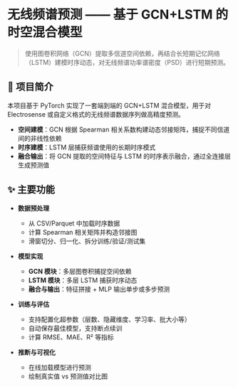 # 无线频谱预测 —— 基于 GCN+LSTM 的时空混合模型

> 使用图卷积网络（GCN）提取多信道空间依赖，再结合长短期记忆网络（LSTM）建模时序动态，对无线频谱功率谱密度（PSD）进行短期预测。

## 🚀 项目简介

本项目基于 PyTorch 实现了一套端到端的 GCN+LSTM 混合模型，用于对 Electrosense 或自定义格式的无线频谱数据序列做高精度预测。  
- **空间建模**：GCN 根据 Spearman 相关系数构建动态邻接矩阵，捕捉不同信道间的非线性依赖  
- **时序建模**：LSTM 层捕获频谱使用的长期时序模式  
- **融合输出**：将 GCN 提取的空间特征与 LSTM 的时序表示融合，通过全连接层生成预测值

## ✨ 主要功能

- **数据预处理**  
  - 从 CSV/Parquet 中加载时序数据  
  - 计算 Spearman 相关矩阵并构造邻接图  
  - 滑窗切分、归一化、拆分训练/验证/测试集  

- **模型实现**  
  - **GCN 模块**：多层图卷积捕捉空间依赖  
  - **LSTM 模块**：多层 LSTM 捕获时序动态  
  - **融合与输出**：特征拼接 + MLP 输出单步或多步预测  

- **训练与评估**  
  - 支持配置化超参数（层数、隐藏维度、学习率、批大小等）  
  - 自动保存最佳模型，支持断点续训  
  - 计算 RMSE、MAE、R² 等指标  

- **推断与可视化**  
  - 在线加载模型进行预测  
  - 绘制真实值 vs 预测值对比图  
